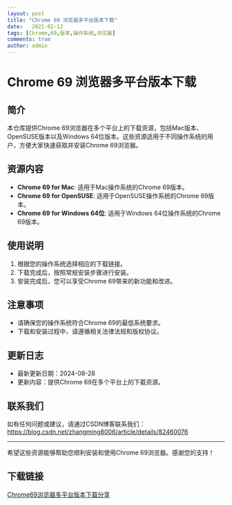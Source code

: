 ```yaml
---
layout: post
title: "Chrome 69 浏览器多平台版本下载"
date:   2021-02-13
tags: [Chrome,69,版本,操作系统,浏览器]
comments: true
author: admin
---
```

# Chrome 69 浏览器多平台版本下载

## 简介
本仓库提供Chrome 69浏览器在多个平台上的下载资源，包括Mac版本、OpenSUSE版本以及Windows 64位版本。这些资源适用于不同操作系统的用户，方便大家快速获取并安装Chrome 69浏览器。

## 资源内容
- **Chrome 69 for Mac**: 适用于Mac操作系统的Chrome 69版本。
- **Chrome 69 for OpenSUSE**: 适用于OpenSUSE操作系统的Chrome 69版本。
- **Chrome 69 for Windows 64位**: 适用于Windows 64位操作系统的Chrome 69版本。

## 使用说明
1. 根据您的操作系统选择相应的下载链接。
2. 下载完成后，按照常规安装步骤进行安装。
3. 安装完成后，您可以享受Chrome 69带来的新功能和改进。

## 注意事项
- 请确保您的操作系统符合Chrome 69的最低系统要求。
- 下载和安装过程中，请遵循相关法律法规和版权协议。

## 更新日志
- 最新更新日期：2024-08-28
- 更新内容：提供Chrome 69在多个平台上的下载资源。

## 联系我们
如有任何问题或建议，请通过CSDN博客联系我们：https://blog.csdn.net/zhangming8006/article/details/82460076

---

希望这些资源能够帮助您顺利安装和使用Chrome 69浏览器。感谢您的支持！

## 下载链接

[Chrome69浏览器多平台版本下载分享](https://pan.quark.cn/s/f752394b179b)